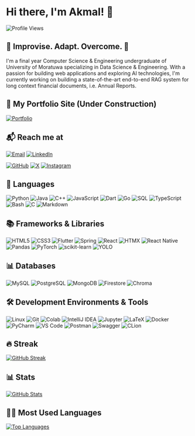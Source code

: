# Hi there, I'm Akmal! 👋 
![Profile Views](https://komarev.com/ghpvc/?username=jasminaaa20&style=for-the-badge)

## 🚀 Improvise. Adapt. Overcome. 🚀

I'm a final year Computer Science & Engineering undergraduate of University of Moratuwa specializing in Data Science & Engineering. With a passion for building web applications and exploring AI technologies, I'm currently working on building a state-of-the-art end-to-end RAG system for long context financial documents, i.e. Annual Reports.

## 🌟 My Portfolio Site (Under Construction)

[![Portfolio](https://img.shields.io/badge/Portfolio-Click%20Here-2ecc71?style=for-the-badge&logo=github&logoColor=white)](https://jasminaaa20.github.io)

## 📬 Reach me at

[![Email](https://img.shields.io/badge/Email-akmal.20%40cse.mrt.ac.lk-D14836?style=for-the-badge&logo=gmail&logoColor=white)](mailto:akmal.20@cse.mrt.ac.lk)
[![LinkedIn](https://img.shields.io/badge/LinkedIn-Akmal%20Ali%20Jasmin-0077B5?style=for-the-badge&logo=linkedin-white&logoColor=white)](https://www.linkedin.com/in/akmal-ali-jasmin)

[![GitHub](https://img.shields.io/badge/GitHub-jasminaaa20-181717?style=for-the-badge&logo=github&logoColor=white)](https://github.com/jasminaaa20)
[![X](https://img.shields.io/badge/X-akmal_ali_jasmin-000000?style=for-the-badge&logo=x&logoColor=white)](https://x.com/AkmalJasmin)
[![Instagram](https://img.shields.io/badge/Instagram-akmal_ali-E4405F?style=for-the-badge&logo=Instagram&logoColor=white)](https://instagram.com/akmal_ali_2000/)

## 💬 Languages

![Python](https://img.shields.io/badge/Python-3776AB?style=for-the-badge&logo=python&logoColor=white)
![Java](https://img.shields.io/badge/Java-f89820?style=for-the-badge&logo=openjdk&logoColor=white)
![C++](https://img.shields.io/badge/C++-00599C?style=for-the-badge&logo=cplusplus&logoColor=white)
![JavaScript](https://img.shields.io/badge/JavaScript-F7DF1E?style=for-the-badge&logo=javascript&logoColor=black)
![Dart](https://img.shields.io/badge/Dart-0175C2?style=for-the-badge&logo=dart&logoColor=white)
![Go](https://img.shields.io/badge/Go-00ADD8?style=for-the-badge&logo=go&logoColor=white)
![SQL](https://img.shields.io/badge/SQL-CC2927?style=for-the-badge&logo=sqlite&logoColor=white)
![TypeScript](https://img.shields.io/badge/TypeScript-007ACC?style=for-the-badge&logo=typescript&logoColor=white)
![Bash](https://img.shields.io/badge/Bash-4EAA25?style=for-the-badge&logo=gnu-bash&logoColor=white)
![C](https://img.shields.io/badge/C-A8B9CC?style=for-the-badge&logo=c&logoColor=white)
![Markdown](https://img.shields.io/badge/Markdown-FFFFFF?style=for-the-badge&logo=markdown&logoColor=black)

## 📚 Frameworks & Libraries

![HTML5](https://img.shields.io/badge/HTML5-E34F26?style=for-the-badge&logo=html5&logoColor=white)
![CSS3](https://img.shields.io/badge/CSS3-1572B6?style=for-the-badge&logo=css3&logoColor=white)
![Flutter](https://img.shields.io/badge/Flutter-02569B?style=for-the-badge&logo=flutter&logoColor=white)
![Spring](https://img.shields.io/badge/Spring-6DB33F?style=for-the-badge&logo=spring&logoColor=white)
![React](https://img.shields.io/badge/React-61DAFB?style=for-the-badge&logo=react&logoColor=black)
![HTMX](https://img.shields.io/badge/HTMX-FF4081?style=for-the-badge&logo=htmx&logoColor=white)
![React Native](https://img.shields.io/badge/React_Native-61DAFB?style=for-the-badge&logo=react&logoColor=black)
![Pandas](https://img.shields.io/badge/Pandas-150458?style=for-the-badge&logo=pandas&logoColor=white)
![PyTorch](https://img.shields.io/badge/PyTorch-EE4C2C?style=for-the-badge&logo=pytorch&logoColor=white)
![scikit-learn](https://img.shields.io/badge/scikit--learn-F7931E?style=for-the-badge&logo=scikitlearn&logoColor=white)
![YOLO](https://img.shields.io/badge/YOLO-00FFFF?style=for-the-badge&logo=openCV&logoColor=black)

## 📊 Databases

![MySQL](https://img.shields.io/badge/MySQL-00758F?style=for-the-badge&logo=mysql&logoColor=white)
![PostgreSQL](https://img.shields.io/badge/PostgreSQL-4169E1?style=for-the-badge&logo=postgresql&logoColor=white)
![MongoDB](https://img.shields.io/badge/MongoDB-47A248?style=for-the-badge&logo=mongodb&logoColor=white)
![Firestore](https://img.shields.io/badge/Firestore-FFCA28?style=for-the-badge&logo=firebase&logoColor=black)
![Chroma](https://img.shields.io/badge/Chroma-00E676?style=for-the-badge&logo=databricks&logoColor=white)

## 🛠️ Development Environments & Tools

![Linux](https://img.shields.io/badge/Linux-FCC624?style=for-the-badge&logo=linux&logoColor=black)
![Git](https://img.shields.io/badge/Git-F05032?style=for-the-badge&logo=git&logoColor=white)
![Colab](https://img.shields.io/badge/Google_Colab-F9AB00?style=for-the-badge&logo=googlecolab&logoColor=black)
![IntelliJ IDEA](https://img.shields.io/badge/IntelliJ_IDEA-000000?style=for-the-badge&logo=intellijidea&logoColor=white)
![Jupyter](https://img.shields.io/badge/Jupyter-F37626?style=for-the-badge&logo=jupyter&logoColor=white)
![LaTeX](https://img.shields.io/badge/LaTeX-008080?style=for-the-badge&logo=latex&logoColor=white)
![Docker](https://img.shields.io/badge/Docker-2496ED?style=for-the-badge&logo=docker&logoColor=white)
![PyCharm](https://img.shields.io/badge/PyCharm-000000?style=for-the-badge&logo=pycharm&logoColor=white)
![VS Code](https://img.shields.io/badge/VS_Code-007ACC?style=for-the-badge&logo=vscodium&logoColor=white)
![Postman](https://img.shields.io/badge/Postman-FF6C37?style=for-the-badge&logo=postman&logoColor=white)
![Swagger](https://img.shields.io/badge/Swagger-85EA2D?style=for-the-badge&logo=swagger&logoColor=black)
![CLion](https://img.shields.io/badge/CLion-000000?style=for-the-badge&logo=clion&logoColor=white)

<!--
## 🚧 Current Projects I'm working on

- [**Prayer Time Application Sri Lanka**](https://github.com/jasminaaa20/flutter-prayer-time) 📝
  - An application that will cater to all day to day needs of a Sri Lankan Muslim. Made using Flutter.
- [**Focus on me**](https://github.com/jasminaaa20/focus-on-me) 🌌
  - This project focuses on (pun intended) building an application that runs on a video stream and focus on a select person and blur others who may appear on the screen. This project also aims to act as an automated exam proctoring tool.
- [**Offside finder**](https://github.com/jasminaaa20/offside-finder)
  - A computer vision project to automatically detect if the offside rule in Football is violated.
- [**Group Tweets**](https://github.com/jasminaaa20/group-tweets)
  - A chrome extension which you can use to group tweets under topics of your choice.
- [**WordSwap**](https://github.com/jasminaaa20/group-tweets)
  - A Chrome extension that enhances your typing experience by automatically replacing predefined words or phrases with their desired alternatives in real-time.
-->

## 🔥 Streak

[![GitHub Streak](https://github-readme-streak-stats-six-chi.vercel.app?user=jasminaaa20&theme=radical)](https://git.io/streak-stats)

## 📊 Stats

[![GitHub Stats](https://github-readme-stats.vercel.app/api?username=jasminaaa20&show_icons=true&include_all_commits=true&theme=dark)](https://github.com/anuraghazra/github-readme-stats)

## 👨‍💻 Most Used Languages

[![Top Languages](https://github-readme-stats.vercel.app/api/top-langs/?username=jasminaaa20&hide=vhdl,jupyter%20notebook,tcl,html,batchfile,cmake,css,scss,c&theme=radical)](https://github.com/anuraghazra/github-readme-stats)
